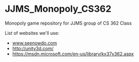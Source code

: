 # JJMS_Monopoly_CS362
Monopoly game repository for JJMS group of CS 362 Class


List of websites we'll use:
- www.seenowdo.com
- http://unity3d.com/
- https://msdn.microsoft.com/en-us/library/kx37x362.aspx
